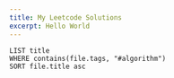 ```yaml
---
title: My Leetcode Solutions
excerpt: Hello World
---
```

```dataview
LIST title
WHERE contains(file.tags, "#algorithm")
SORT file.title asc
```
